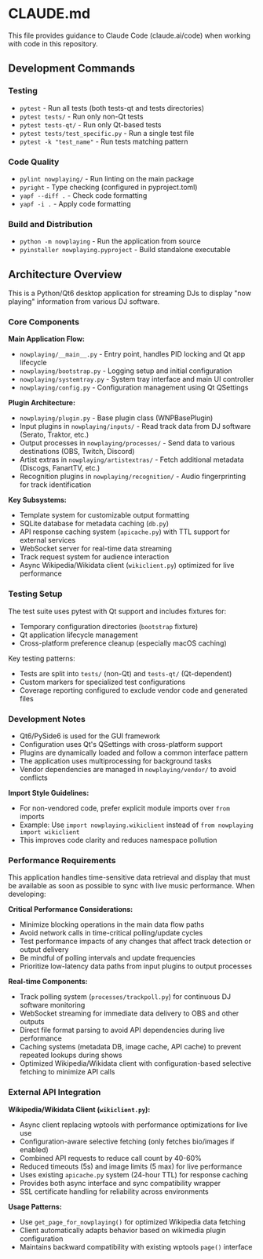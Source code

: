 # CLAUDE.md

This file provides guidance to Claude Code (claude.ai/code) when working with code in this repository.

## Development Commands

### Testing
- `pytest` - Run all tests (both tests-qt and tests directories)
- `pytest tests/` - Run only non-Qt tests
- `pytest tests-qt/` - Run only Qt-based tests  
- `pytest tests/test_specific.py` - Run a single test file
- `pytest -k "test_name"` - Run tests matching pattern

### Code Quality
- `pylint nowplaying/` - Run linting on the main package
- `pyright` - Type checking (configured in pyproject.toml)
- `yapf --diff .` - Check code formatting
- `yapf -i .` - Apply code formatting

### Build and Distribution
- `python -m nowplaying` - Run the application from source
- `pyinstaller nowplaying.pyproject` - Build standalone executable

## Architecture Overview

This is a Python/Qt6 desktop application for streaming DJs to display "now playing" information from various DJ software.

### Core Components

**Main Application Flow:**
- `nowplaying/__main__.py` - Entry point, handles PID locking and Qt app lifecycle
- `nowplaying/bootstrap.py` - Logging setup and initial configuration
- `nowplaying/systemtray.py` - System tray interface and main UI controller
- `nowplaying/config.py` - Configuration management using Qt QSettings

**Plugin Architecture:**
- `nowplaying/plugin.py` - Base plugin class (WNPBasePlugin)
- Input plugins in `nowplaying/inputs/` - Read track data from DJ software (Serato, Traktor, etc.)
- Output processes in `nowplaying/processes/` - Send data to various destinations (OBS, Twitch, Discord)
- Artist extras in `nowplaying/artistextras/` - Fetch additional metadata (Discogs, FanartTV, etc.)
- Recognition plugins in `nowplaying/recognition/` - Audio fingerprinting for track identification

**Key Subsystems:**
- Template system for customizable output formatting
- SQLite database for metadata caching (`db.py`)
- API response caching system (`apicache.py`) with TTL support for external services
- WebSocket server for real-time data streaming
- Track request system for audience interaction
- Async Wikipedia/Wikidata client (`wikiclient.py`) optimized for live performance

### Testing Setup

The test suite uses pytest with Qt support and includes fixtures for:
- Temporary configuration directories (`bootstrap` fixture)
- Qt application lifecycle management
- Cross-platform preference cleanup (especially macOS caching)

Key testing patterns:
- Tests are split into `tests/` (non-Qt) and `tests-qt/` (Qt-dependent)
- Custom markers for specialized test configurations
- Coverage reporting configured to exclude vendor code and generated files

### Development Notes

- Qt6/PySide6 is used for the GUI framework
- Configuration uses Qt's QSettings with cross-platform support
- Plugins are dynamically loaded and follow a common interface pattern
- The application uses multiprocessing for background tasks
- Vendor dependencies are managed in `nowplaying/vendor/` to avoid conflicts

**Import Style Guidelines:**
- For non-vendored code, prefer explicit module imports over `from` imports
- Example: Use `import nowplaying.wikiclient` instead of `from nowplaying import wikiclient`
- This improves code clarity and reduces namespace pollution

### Performance Requirements

This application handles time-sensitive data retrieval and display that must be available as soon as possible to sync with live music performance. When developing:

**Critical Performance Considerations:**
- Minimize blocking operations in the main data flow paths
- Avoid network calls in time-critical polling/update cycles
- Test performance impacts of any changes that affect track detection or output delivery
- Be mindful of polling intervals and update frequencies
- Prioritize low-latency data paths from input plugins to output processes

**Real-time Components:**
- Track polling system (`processes/trackpoll.py`) for continuous DJ software monitoring
- WebSocket streaming for immediate data delivery to OBS and other outputs
- Direct file format parsing to avoid API dependencies during live performance
- Caching systems (metadata DB, image cache, API cache) to prevent repeated lookups during shows
- Optimized Wikipedia/Wikidata client with configuration-based selective fetching to minimize API calls

### External API Integration

**Wikipedia/Wikidata Client (`wikiclient.py`):**
- Async client replacing wptools with performance optimizations for live use
- Configuration-aware selective fetching (only fetches bio/images if enabled)
- Combined API requests to reduce call count by 40-60% 
- Reduced timeouts (5s) and image limits (5 max) for live performance
- Uses existing `apicache.py` system (24-hour TTL) for response caching
- Provides both async interface and sync compatibility wrapper
- SSL certificate handling for reliability across environments

**Usage Patterns:**
- Use `get_page_for_nowplaying()` for optimized Wikipedia data fetching
- Client automatically adapts behavior based on wikimedia plugin configuration
- Maintains backward compatibility with existing wptools `page()` interface